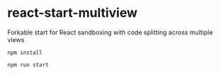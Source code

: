 # react-start-multiview

Forkable start for React sandboxing with code splitting across multiple views

`npm install`

`npm run start`
